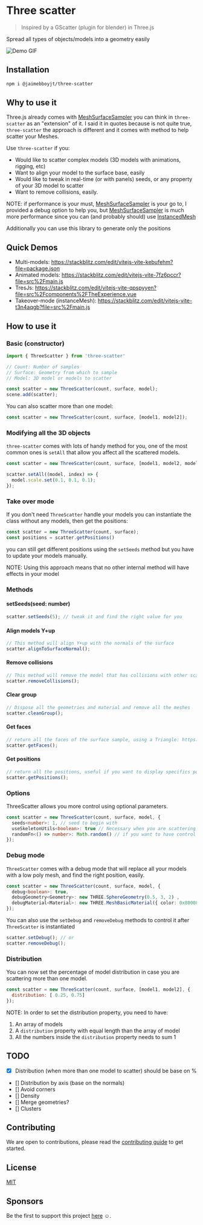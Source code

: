 # Three scatter

> Inspired by a GScatter (plugin for blender) in Three.js

Spread all types of objects/models into a geometry easily

![Demo GIF](./public/Multi_model.gif)

## Installation

```bash
npm i @jaimebboyjt/three-scatter
```

## Why to use it

Three.js already comes with [MeshSurfaceSampler](https://threejs.org/docs/?q=meshS#examples/en/math/MeshSurfaceSampler) you can think in `three-scatter` as an "extension" of it. I said it in quotes because is not quite true, `three-scatter` the approach is different and it comes with method to help scatter your Meshes.

Use `three-scatter` if you:
- Would like to scatter complex models (3D models with animations, rigging, etc)
- Want to align your model to the surface base, easily
- Would like to tweak in real-time (or with panels) seeds, or any property of your 3D model to scatter
- Want to remove collisions, easily.

NOTE:
if performance is your must, [MeshSurfaceSampler](https://threejs.org/docs/?q=meshS#examples/en/math/MeshSurfaceSampler) is your go to, I provided a debug option to help you, but [MeshSurfaceSampler](https://threejs.org/docs/?q=meshS#examples/en/math/MeshSurfaceSampler) is much more performance since you can (and probably should) use [InstancedMesh](https://threejs.org/docs/?q=InstancedMesh#api/en/objects/InstancedMesh)

Additionally you can use this library to generate only the positions

## Quick Demos

- Multi-models: https://stackblitz.com/edit/vitejs-vite-kebufehm?file=package.json
- Animated models: https://stackblitz.com/edit/vitejs-vite-7fz6pccr?file=src%2Fmain.js
- TresJs: https://stackblitz.com/edit/vitejs-vite-qpspyyen?file=src%2Fcomponents%2FTheExperience.vue
- Takeover-mode (instanceMesh): https://stackblitz.com/edit/vitejs-vite-t3n4aqgb?file=src%2Fmain.js

## How to use it

### Basic (constructor)

```js
import { ThreeScatter } from 'three-scatter'

// Count: Number of samples
// Surface: Geometry from which to sample
// Model: 3D model or models to scatter

const scatter = new ThreeScatter(count, surface, model);
scene.add(scatter);
```

You can also scatter more than one model:

```js
const scatter = new ThreeScatter(count, surface, [model1, model2]);
```

### Modifying all the 3D objects

`three-scatter` comes with lots of handy method for you, one of the most common ones is `setAll` that allow you affect all the scattered models.

```js
const scatter = new ThreeScatter(count, surface, [model1, model2, model3]);

scatter.setAll((model, index) => {
  model.scale.set(0.1, 0.1, 0.1);
});
```

### Take over mode

If you don't need  `ThreeScatter` handle your models you can instantiate the class without any models, then get the positions:

```js
const scatter = new ThreeScatter(count, surface);
const positions = scatter.getPositions()
```

you can still get different positions using the `setSeeds` method but you have to update your models manually.

NOTE: Using this approach means that no other internal method will have effects in your model

### Methods

#### setSeeds(seed: number)

```js
scatter.setSeeds(5); // tweak it and find the right value for you
```

#### Align models Y+up

```js
// This method will align Y+up with the normals of the surface
scatter.alignToSurfaceNormal();
```

#### Remove collisions

```js
// This method will remove the model that has collisions with other scattered model 
scatter.removeCollisions();
```

#### Clear group

```js
// Dispose all the geometries and material and remove all the meshes
scatter.cleanGroup();
```

#### Get faces

```js
// return all the faces of the surface sample, using a Triangle: https://threejs.org/docs/?q=triangle#api/en/math/Triangle
scatter.getFaces();
```

#### Get positions

```js
// return all the positions, useful if you want to display specifics positions in your scene
scatter.getPositions();
```

### Options

ThreeScatter allows you more control using optional parameters.

```ts
const scatter = new ThreeScatter(count, surface, model, {
  seeds<number>: 1, // seed to begin with
  useSkeletonUtils<boolean>: true // Necessary when you are scattering 3D models with rigging/animations
  randomFn<() => number>: Math.random() // if you want to have control over the random function, has to return a value from 0 to 1
});
```

### Debug mode

`ThreeScatter` comes with a debug mode that will replace all your models with a low poly mesh, and find the right position, easily.

```ts
const scatter = new ThreeScatter(count, surface, model, {
  debug<boolean>: true,
  debugGeometry<Geometry>: new THREE.SphereGeometry(0.5, 3, 2) ,
  debugMaterial<Material>: new THREE.MeshBasicMaterial({ color: 0x800080 }),
});
```

You can also use the `setDebug` and `removeDebug` methods to control it after `ThreeScatter` is instantiated

```js
scatter.setDebug(); // or
scatter.removeDebug();
```

### Distribution

You can now set the percentage of model distribution in case you are scattering more than one model.

```js
const scatter = new ThreeScatter(count, surface, [model1, model2], {
  distribution: [ 0.25, 0.75]
});
```

NOTE:
In order to set the distribution property, you need to have:
1. An array of models
2. A `distribution` property with equal length than the array of model
3. All the numbers inside the `distribution` property needs to sum 1


## TODO
- [x] Distribution (when more than one model to scatter) should be base on %
- [] Distribution by axis (base on the normals)
- [] Avoid corners
- [] Density
- [] Merge geometries?
- [] Clusters


## Contributing

We are open to contributions, please read the [contributing guide](/CONTRIBUTING.md) to get started.

## License

[MIT](/LICENSE)

## Sponsors

Be the first to support this project [here](LINK) ☺️.
